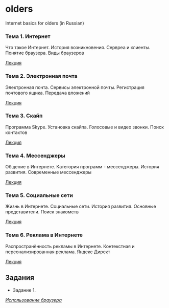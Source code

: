 # olders
Internet basics for olders (in Russian)

### Тема 1. Интернет

Что такое Интернет. История возникновения. Сервреа и клиенты. Понятие браузера. Виды браузеров

[Лекция](https://tgjmjgj.github.io/olders/lecture/1_internet/index.html "Лекция")

### Тема 2. Электронная почта

Электронная почта. Сервисы электронной почты. Регистрация почтового ящика. Передача вложений

[Лекция](https://tgjmjgj.github.io/olders/lecture/2_email/index.html "Лекция")

### Тема 3. Скайп

Программа Skype. Установка скайпа. Голосовые и видео звонки. Поиск контактов

[Лекция](https://tgjmjgj.github.io/olders/lecture/3_skype/index.html "Лекция")

### Тема 4. Мессенджеры

Общение в Интернете. Категория программ - мессенджеры. История развития. Современные мессенджеры

[Лекция](https://tgjmjgj.github.io/olders/lecture/4_messangers/index.html "Лекция")

### Тема 5. Социальные сети

Жизнь в Интернете. Социальные сети. История развития. Основные представители. Поиск знакомств

[Лекция](https://tgjmjgj.github.io/olders/lecture/5_social_networks/index.html "Лекция")

### Тема 6. Реклама в Интернете

Распространённость рекламы в Интернете. Контекстная и персонализированная реклама. Яндекс Директ

[Лекция](https://tgjmjgj.github.io/olders/lecture/6_smm/index.html "Лекция")

## Задания

* Задание 1.

[*Использование браузера*](https://tgjmjgj.github.io/olders/task/task_1/task_1.pdf "Использование браузера")